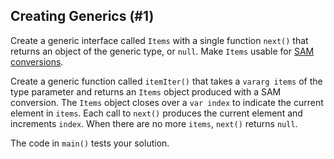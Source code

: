## Creating Generics (#1)

Create a generic interface called `Items` with a single function `next()` that
returns an object of the generic type, or `null`. Make `Items` usable for
[SAM conversions](#sam-conversions).

Create a generic function called `itemIter()` that takes a `vararg items` of
the type parameter and returns an `Items` object produced with a SAM
conversion. The `Items` object closes over a `var index` to indicate the
current element in `items`. Each call to `next()` produces the current element
and increments `index`. When there are no more `items`, `next()` returns
`null`.

The code in `main()` tests your solution.